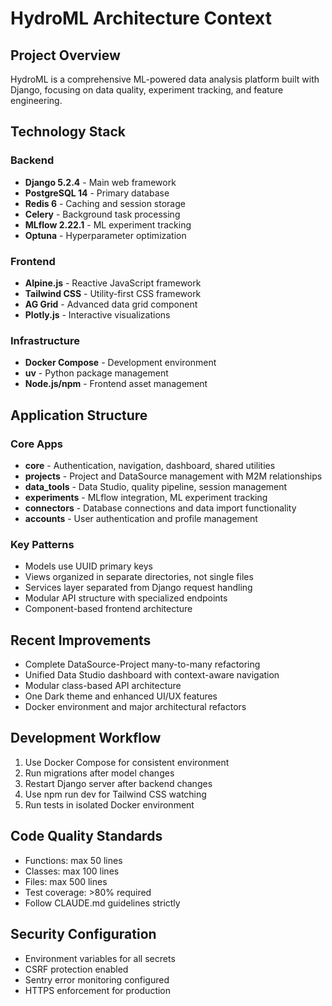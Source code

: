 # HydroML Architecture Context

## Project Overview
HydroML is a comprehensive ML-powered data analysis platform built with Django, focusing on data quality, experiment tracking, and feature engineering.

## Technology Stack

### Backend
- **Django 5.2.4** - Main web framework
- **PostgreSQL 14** - Primary database
- **Redis 6** - Caching and session storage
- **Celery** - Background task processing
- **MLflow 2.22.1** - ML experiment tracking
- **Optuna** - Hyperparameter optimization

### Frontend
- **Alpine.js** - Reactive JavaScript framework
- **Tailwind CSS** - Utility-first CSS framework
- **AG Grid** - Advanced data grid component
- **Plotly.js** - Interactive visualizations

### Infrastructure
- **Docker Compose** - Development environment
- **uv** - Python package management
- **Node.js/npm** - Frontend asset management

## Application Structure

### Core Apps
- **core** - Authentication, navigation, dashboard, shared utilities
- **projects** - Project and DataSource management with M2M relationships
- **data_tools** - Data Studio, quality pipeline, session management
- **experiments** - MLflow integration, ML experiment tracking
- **connectors** - Database connections and data import functionality
- **accounts** - User authentication and profile management

### Key Patterns
- Models use UUID primary keys
- Views organized in separate directories, not single files
- Services layer separated from Django request handling
- Modular API structure with specialized endpoints
- Component-based frontend architecture

## Recent Improvements
- Complete DataSource-Project many-to-many refactoring
- Unified Data Studio dashboard with context-aware navigation
- Modular class-based API architecture
- One Dark theme and enhanced UI/UX features
- Docker environment and major architectural refactors

## Development Workflow
1. Use Docker Compose for consistent environment
2. Run migrations after model changes
3. Restart Django server after backend changes
4. Use npm run dev for Tailwind CSS watching
5. Run tests in isolated Docker environment

## Code Quality Standards
- Functions: max 50 lines
- Classes: max 100 lines
- Files: max 500 lines
- Test coverage: >80% required
- Follow CLAUDE.md guidelines strictly

## Security Configuration
- Environment variables for all secrets
- CSRF protection enabled
- Sentry error monitoring configured
- HTTPS enforcement for production